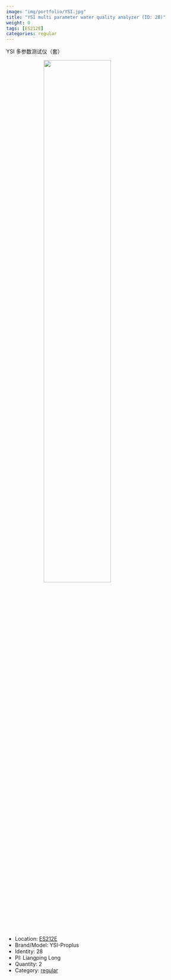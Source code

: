 ```yaml
---
image: "img/portfolio/YSI.jpg"
title: "YSI multi parameter water quality analyzer (ID: 28)"
weight: 0
tags: [ES212E]
categories: regular
---
```


YSI 多参数测试仪（套）

<!--more-->

<img src="../../img/portfolio/YSI.jpg" width="60%" style="display: block; margin: auto;">

- Location: [ES212E](../../tags/es212e)
- Brand/Model: YSI-Proplus
- Identity: 28
- PI: Liangping Long
- Quantity: 2
- Category: [regular](../../categories/regular)






